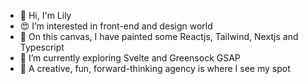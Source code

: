 - 👋 Hi, I'm Lily
- 😍 I’m interested in front-end and design world
- 🥳 On this canvas, I have painted some Reactjs, Tailwind, Nextjs and Typescript
- 🌱 I’m currently exploring Svelte and Greensock GSAP
- 👀 A creative, fun, forward-thinking agency is where I see my spot
